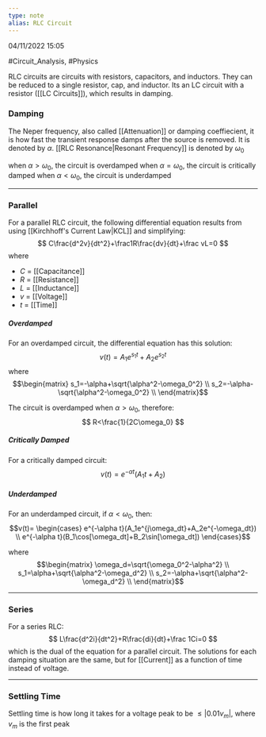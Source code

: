 ```yaml
---
type: note
alias: RLC Circuit
---
```

04/11/2022 15:05

  #Circuit_Analysis, #Physics 

RLC circuits are circuits with resistors, capacitors, and inductors. They can be reduced to a single resistor, cap, and inductor. Its an LC circuit with a resistor ([[LC Circuits]]), which results in 
damping. 

### Damping
The Neper frequency, also called [[Attenuation]] or damping coeffiecient, it is how fast the transient response damps after the source is removed. It is denoted by $\alpha$. [[RLC Resonance|Resonant Frequency]] is denoted by $\omega_0$

when $\alpha>\omega_0$, the circuit is overdamped
when $\alpha=\omega_0$, the circuit is critically damped
when $\alpha<\omega_0$, the circuit is underdamped

---

### Parallel
For a parallel RLC circuit, the following differential equation results from using [[Kirchhoff's Current Law|KCL]] and simplifying:
$$
C\frac{d^2v}{dt^2}+\frac1R\frac{dv}{dt}+\frac vL=0
$$
where
- $C$ = [[Capacitance]]
- $R$ = [[Resistance]]
- $L$ = [[Inductance]]
- $v$ = [[Voltage]]
- $t$ = [[Time]]


##### Overdamped
For an overdamped circuit, the differential equation has this solution:
$$
v(t)=A_1e^{s_1t}+A_2e^{s_2t}
$$
where
$$\begin{matrix}
s_1=-\alpha+\sqrt{\alpha^2-\omega_0^2} \\
s_2=-\alpha-\sqrt{\alpha^2-\omega_0^2} \\
\end{matrix}$$

The circuit is overdamped when $\alpha>\omega_0$, therefore:
$$
R<\frac{1}{2C\omega_0}
$$
##### Critically Damped
For a critically damped circuit:
$$
v(t)=e^{-\alpha t}(A_1t+A_2)
$$

##### Underdamped
For an underdamped circuit, if $\alpha<\omega_0$, then:
$$v(t)=
\begin{cases}
e^{-\alpha t}(A_1e^{j\omega_dt}+A_2e^{-\omega_dt}) \\
e^{-\alpha t}(B_1\cos[\omega_dt]+B_2\sin[\omega_dt])
\end{cases}$$

where
$$\begin{matrix}
\omega_d=\sqrt{\omega_0^2-\alpha^2} \\
s_1=\alpha+\sqrt{\alpha^2-\omega_d^2}  \\
s_2=-\alpha+\sqrt{\alpha^2-\omega_d^2} \\
\end{matrix}$$

---

### Series
For a series RLC:
$$
L\frac{d^2i}{dt^2}+R\frac{di}{dt}+\frac 1Ci=0
$$
which is the dual of the equation for a parallel circuit. The solutions for each damping situation are the same, but for [[Current]] as a function of time instead of voltage.

---

### Settling Time
Settling time is how long it takes for a voltage peak to be $\le|0.01v_m|$, where $v_m$ is the first peak